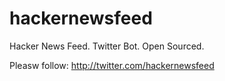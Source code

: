 hackernewsfeed
==============

Hacker News Feed. Twitter Bot. Open Sourced.

Pleasw follow: http://twitter.com/hackernewsfeed

